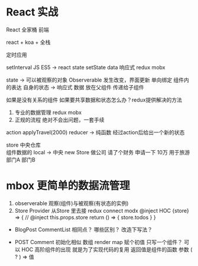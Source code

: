 # React 实战

React 全家桶 前端

react + koa + 全栈

定时应用

setInterval JS ES5
-> 
react state setState data  响应式
redux mobx

state -> 可以被观察的对象 Observerable
发生改变，界面更新  单向绑定  组件内的表达 自身的状态 -> 响应式
数据 放在父组件 传递给子组件

如果是没有关系的组件 如果要共享数据和状态怎么办？redux提供解决的方法

1. 专业的数据管理 redux mobx
2. 正规的流程 绝对不会出问题，一套手续

action applyTravel(2000)
reducer ->  纯函数 经过action后给出一个新的状态


store 中央仓库  
组件数据的 local -> 中央
new Store   做公司 请了个财务
申请一下    10万 用于旅游
部门A 部门B 


# mbox 更简单的数据流管理
1. observerable 观察(组件)与被观察(有状态的实例)
2. Store Provider
    从Store 里去接 redux connect modx @inject
    HOC
    {store} => { // @inject
    this.props.store
    return () => {
        store.todos
    }
    }


- BlogPost CommentList
    相同点？ 哪些区别？
    改造下写法？

- POST Comment 初始化相似 数组 render map
    赋个初值    只写一个组件？ 可以
    HOC 高阶组件的出现 就是为了实现代码的复用
    返回值是组件的函数  参数
    ( ? ) => 值 